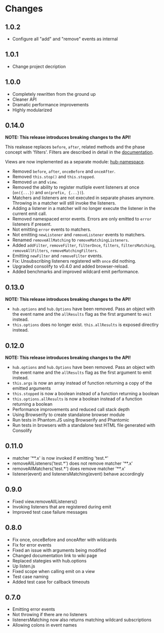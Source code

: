 # Changes

## 1.0.2

- Configure all "add" and "remove" events as internal

## 1.0.1

- Change project decription

## 1.0.0

- Completely rewritten from the ground up
- Cleaner API
- Dramatic performance improvements
- Highly modularized

## 0.14.0

__NOTE: This release introduces breaking changes to the API!__

This realease replaces `before`, `after`, related methods and the phase concept
with 'filters'. Filters are described in detail in the [documentation][].

Views are now implemented as a separate module: [hub-namespace][].

- Removed `before`, `after`, `onceBefore` and `onceAfter`.
- Removed `this.stop()` and `this.stopped`.
- Removed `un` and `view`.
- Removed the ability to register mutliple event listeners at once
  (`on({...})` and `on(prefix, {...})`).
- Matchers and listeners are not executed in separate phases anymore. Throwing
  in a matcher will still invoke the listeners.
- Adding a listener in a matcher will no longer execute the listener in the
  current emit call.
- Removed namespaced error events. Errors are only emitted to `error` listeners
  if present.
- Not emitting `error` events to matchers.
- Not emitting `newListener` and `removeListener` events to matchers.
- Renamed `removeAllMatching` to `removeMatchingListeners`.
- Added `addFilter`, `removeFilter`, `filterOnce`, `filters`,
  `filtersMatching`, `removeAllFilters`, `removeMatchingFilters`.
- Emitting `newFilter` and `removeFilter` events.
- Fix: Unsubscribing listeners registered with `once` did nothing.
- Upgraded consolify to v0.4.0 and added browser-reload.
- Added benchmarks and improved wildcard emit performance.

[documentation]: http://maxantoni.de/projects/hub.js/documentation.html
[hub-namespace]: https://github.com/mantoni/hub-namespace.js

## 0.13.0

__NOTE: This release introduces breaking changes to the API!__

- `hub.options` and `hub.Options` have been removed. Pass an object with the
  event name and the `allResults` flag as the first argument to `emit` instead.
- `this.options` does no longer exist. `this.allResults` is exposed directlry
  instead.

## 0.12.0

__NOTE: This release introduces breaking changes to the API!__

- `hub.options` and `hub.Options` have been removed. Pass an object with the
  event name and the `allResults` flag as the first argument to emit instead.
- `this.args` is now an array instead of function returning a copy of the
  emitted arguments
- `this.stopped` is now a boolean instead of a function returning a boolean
- `this.options.allResults` is now a boolean instead of a function returning
  a boolean
- Performance improvements and reduced call stack depth
- Using Browserify to create standalone browser module
- Run tests in Phantom.JS using Browserify and Phantomic
- Run tests in browsers with a standalone test HTML file generated with Consolify

## 0.11.0

- matcher '\*\*.x' is now invoked if emitting 'test.\*'
- removeAllListeners('test.\*') does not remove matcher '\*\*.x'
- removeAllMatchers('test.\*') does remove matcher '\*\*.x'
- listener(event) and listenersMatching(event) behave accordingly

## 0.9.0

- Fixed view.removeAllListeners()
- Invoking listeners that are registered during emit
- Improved test case failure messages

## 0.8.0

- Fix once, onceBefore and onceAfter with wildcards
- Fix for error events
- Fixed an issue with arguments being modified
- Changed documentation link to wiki page
- Replaced stategies with hub.options
- Up listen.js
- Fixed scope when calling emit on a view
- Test case naming
- Added test case for callback timeouts

## 0.7.0

- Emitting error events
- Not throwing if there are no listeners
- listenersMatching now also returns matching wildcard subscriptions
- Allowing colons in event names
